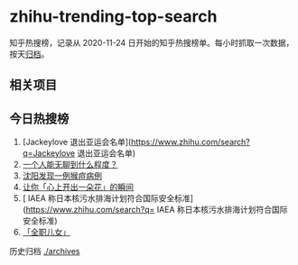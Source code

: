 # zhihu-trending-top-search

知乎热搜榜，记录从 2020-11-24
日开始的知乎热搜榜单。每小时抓取一次数据，按天[归档](./archives)。

## 相关项目

## 今日热搜榜

<!-- BEGIN -->
<!-- 最后更新时间 Wed Jul 05 2023 03:10:04 GMT+0800 (China Standard Time) -->

1. [Jackeylove 退出亚运会名单](https://www.zhihu.com/search?q=Jackeylove
   退出亚运会名单)
1. [一个人能无聊到什么程度？](https://www.zhihu.com/search?q=一个人能无聊到什么程度？)
1. [沈阳发现一例猴痘病例](https://www.zhihu.com/search?q=沈阳发现一例猴痘病例)
1. [让你「心上开出一朵花」的瞬间](https://www.zhihu.com/search?q=让你「心上开出一朵花」的瞬间)
1. [	IAEA
   称日本核污水排海计划符合国际安全标准](https://www.zhihu.com/search?q=	IAEA
   称日本核污水排海计划符合国际安全标准)
1. [「全职儿女」](https://www.zhihu.com/search?q=「全职儿女」)

<!-- END -->

历史归档 [./archives](./archives)

